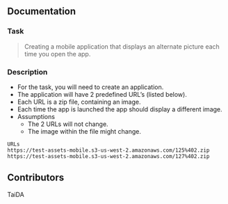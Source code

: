 ## Documentation
### Task
> Creating a mobile application that displays an alternate picture each time you open the app.

### Description
- For the task, you will need to create an application.
- The application will have 2 predefined URL’s (listed below). 
- Each URL is a zip file, containing an image. 
- Each time the app is launched the app should display a different image.
- Assumptions
 	-	The 2 URLs will not change.
 	-	The image within the file might change. 
``` 
URLs
https://test-assets-mobile.s3-us-west-2.amazonaws.com/125%402.zip
https://test-assets-mobile.s3-us-west-2.amazonaws.com/127%402.zip
```

## Contributors

TaiDA
